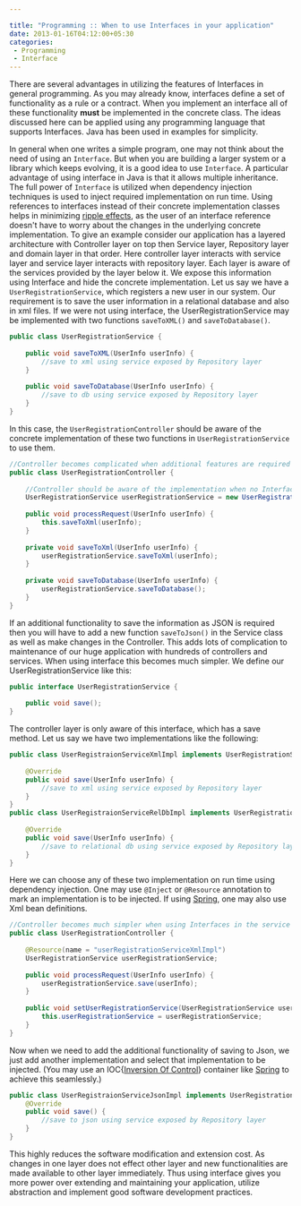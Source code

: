 ```yaml
---

title: "Programming :: When to use Interfaces in your application"
date: 2013-01-16T04:12:00+05:30
categories:
 - Programming
 - Interface
---
```

There are several advantages in utilizing the features of Interfaces in general programming. As you may already know, interfaces define a set of functionality as a rule or a contract. When you implement an interface all of these functionality <strong>must</strong> be implemented in the concrete class.
The ideas discussed here can be applied using any programming language that supports Interfaces. Java has been used in examples for simplicity.
 
In general when one writes a simple program, one may not think about the need of using an <code>Interface</code>. But when you are building a larger system or a library which keeps evolving, it is a good idea to use <code>Interface</code>. A particular advantage of using interface in Java is that it allows multiple inheritance.
The full power of <code>Interface</code> is utilized when dependency injection techniques is used to inject required implementation on run time. Using references to interfaces instead of their concrete implementation classes helps in minimizing <a href="http://www.javapractices.com/topic/Topic123.cjp">ripple effects</a>, as the user of an interface reference doesn't have to worry about the changes in the underlying concrete implementation.
To give an example consider our application has a layered architecture with Controller layer on top then Service layer, Repository layer and domain layer in that order. Here controller layer interacts with service layer and service layer interacts with repository layer. Each layer is aware of the services provided by the layer below it. We expose this information using Interface and hide the concrete implementation.
Let us say we have a <code>UserRegistrationService</code>, which registers a new user in our system. Our requirement is to save the user information in a relational database and also in xml files. If we were not using interface, the UserRegistrationService may be implemented with two functions <code>saveToXML()</code> and <code>saveToDatabase()</code>.
``` java
public class UserRegistrationService {
    
    public void saveToXML(UserInfo userInfo) {
        //save to xml using service exposed by Repository layer
    }
    
    public void saveToDatabase(UserInfo userInfo) {
        //save to db using service exposed by Repository layer
    }
}
```
In this case, the <code>UserRegistrationController</code> should be aware of the concrete implementation of these two functions in <code>UserRegistrationService</code> to use them.
``` java
//Controller becomes complicated when additional features are required
public class UserRegistrationController {
    
    //Controller should be aware of the implementation when no Interface is used
    UserRegistrationService userRegistrationService = new UserRegistrationService();
    
    public void processRequest(UserInfo userInfo) {
        this.saveToXml(userInfo);
    }
    
    private void saveToXml(UserInfo userInfo) {
        userRegistrationService.saveToXml(userInfo);
    }
    
    private void saveToDatabase(UserInfo userInfo) {
        userRegistrationService.saveToDatabase();
    }
}
```
If an additional functionality to save the information as JSON is required then you will have to add a new function <code>saveToJson()</code> in the Service class as well as make changes in the Controller. This adds lots of complication to maintenance of our huge application with hundreds of controllers and services.
When using interface this becomes much simpler. We define our UserRegistrationService like this:
``` java
public interface UserRegistrationService {
    
    public void save();
}
```
The controller layer is only aware of this interface, which has a save method.
Let us say we have two implementations like the following:
``` java
public class UserRegistraionServiceXmlImpl implements UserRegistrationService {
    
    @Override
    public void save(UserInfo userInfo) {
        //save to xml using service exposed by Repository layer
    }
}
public class UserRegistraionServiceRelDbImpl implements UserRegistrationService {
    
    @Override
    public void save(UserInfo userInfo) {
        //save to relational db using service exposed by Repository layer
    }
}
```
 
Here we can choose any of these two implementation on run time using dependency injection. One may use <code>@Inject</code> or <code>@Resource</code> annotation to mark an implementation is to be injected. If using <a href="http://goo.gl/g4PVl">Spring</a>, one may also use Xml bean definitions.
``` java
//Controller becomes much simpler when using Interfaces in the service layer
public class UserRegistrationController {
    
    @Resource(name = "userRegistrationServiceXmlImpl")
    UserRegistrationService userRegistrationService;
    
    public void processRequest(UserInfo userInfo) {
        userRegistrationService.save(userInfo);
    }
    
    public void setUserRegistrationService(UserRegistrationService userRegistrationService) {
        this.userRegistrationService = userRegistrationService;
    }
}
```
Now when we need to add the additional functionality of saving to Json, we just add another implementation and select that implementation to be injected. (You may use an IOC{<a href="http://goo.gl/2YknD">Inversion Of Control</a>} container like <a href="http://goo.gl/g4PVl">Spring</a> to achieve this seamlessly.)
``` java
public class UserRegistraionServiceJsonImpl implements UserRegistrationService {
    @Override
    public void save() {        
        //save to json using service exposed by Repository layer
    }
}
```
This highly reduces the software modification and extension cost. As changes in one layer does not effect other layer and new functionalities are made available to other layer immediately.
Thus using interface gives you more power over extending and maintaining your application, utilize abstraction and implement good software development practices.
